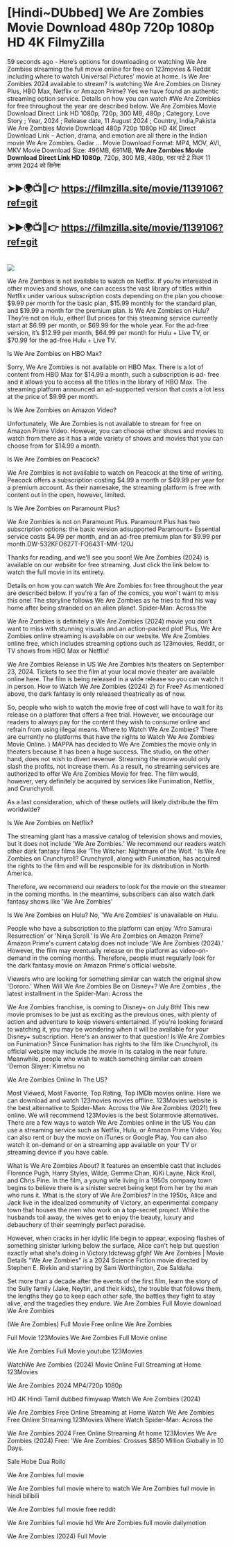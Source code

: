 # [Hindi~DUbbed] We Are Zombies Movie Download 480p 720p 1080p HD 4K FilmyZilla


59 seconds ago - Here’s options for downloading or watching We Are Zombies streaming the full movie online for free on 123movies & Reddit including where to watch Universal Pictures’ movie at home. Is We Are Zombies 2024 available to stream? Is watching We Are Zombies on Disney Plus, HBO Max, Netflix or Amazon Prime? Yes we have found an authentic streaming option service. Details on how you can watch #We Are Zombies for free throughout the year are described below. We Are Zombies Movie Download Direct Link HD 1080p, 720p, 300 MB, 480p ; Category, Love Story ; Year, 2024 ; Release date, 11 August 2024 ; Country, India,Pakista We Are Zombies Movie Download 480p 720p 1080p HD 4K Direct Download Link – Action, drama, and emotion are all there in the Indian movie We Are Zombies. Gadar ...
Movie Download Format: MP4, MOV, AVI, MKV
Movie Download Size: 496MB, 691MB, **We Are Zombies Movie Download Direct Link HD 1080p**, 720p, 300 MB, 480p, गदर पार्ट 2 फिल्म 11 अगस्त 2024 को सिनेमा

## ➤►🌍📺📱👉   https://filmzilla.site/movie/1139106?ref=git

## ➤►🌍📺📱👉   https://filmzilla.site/movie/1139106?ref=git

#

<img src="https://image.tmdb.org/t/p/w780//oNDvZQTXNkbrcnCiOMeYu9tshpd.jpg" />

We Are Zombies is not available to watch on Netflix. If you’re interested in other movies and shows, one can access the vast library of titles within Netflix under various subscription costs depending on the plan you choose: $9.99 per month for the basic plan, $15.99 monthly for the standard plan, and $19.99 a month for the premium plan. Is We Are Zombies on Hulu? They’re not on Hulu, either! But prices for this streaming service currently start at $6.99 per month, or $69.99 for the whole year. For the ad-free version, it’s $12.99 per month, $64.99 per month for Hulu + Live TV, or $70.99 for the ad-free Hulu + Live TV.

Is We Are Zombies on HBO Max?

Sorry, We Are Zombies is not available on HBO Max. There is a lot of content from HBO Max for $14.99 a month, such a subscription is ad- free and it allows you to access all the titles in the library of HBO Max. The streaming platform announced an ad-supported version that costs a lot less at the price of $9.99 per month.

Is We Are Zombies on Amazon Video?

Unfortunately, We Are Zombies is not available to stream for free on Amazon Prime Video. However, you can choose other shows and movies to watch from there as it has a wide variety of shows and movies that you can choose from for $14.99 a month.

Is We Are Zombies on Peacock?

We Are Zombies is not available to watch on Peacock at the time of writing. Peacock offers a subscription costing $4.99 a month or $49.99 per year for a premium account. As their namesake, the streaming platform is free with content out in the open, however, limited.

Is We Are Zombies on Paramount Plus?

We Are Zombies is not on Paramount Plus. Paramount Plus has two subscription options: the basic version adsupported Paramount+ Essential service costs $4.99 per month, and an ad-free premium plan for $9.99 per month.DW-532KFO627T-FO643T-MM-120J

Thanks for reading, and we'll see you soon! We Are Zombies (2024) is available on our website for free streaming. Just click the link below to watch the full movie in its entirety.

Details on how you can watch We Are Zombies for free throughout the year are described below. If you're a fan of the comics, you won't want to miss this one! The storyline follows We Are Zombies as he tries to find his way home after being stranded on an alien planet. Spider-Man: Across the

We Are Zombies is definitely a We Are Zombies (2024) movie you don't want to miss with stunning visuals and an action-packed plot! Plus, We Are Zombies online streaming is available on our website. We Are Zombies online free, which includes streaming options such as 123movies, Reddit, or TV shows from HBO Max or Netflix!

We Are Zombies Release in US We Are Zombies hits theaters on September 23, 2024. Tickets to see the film at your local movie theater are available online here. The film is being released in a wide release so you can watch it in person. How to Watch We Are Zombies (2024) 2) for Free? As mentioned above, the dark fantasy is only released theatrically as of now.

So, people who wish to watch the movie free of cost will have to wait for its release on a platform that offers a free trial. However, we encourage our readers to always pay for the content they wish to consume online and refrain from using illegal means. Where to Watch We Are Zombies? There are currently no platforms that have the rights to Watch We Are Zombies Movie Online. ) MAPPA has decided to We Are Zombies the movie only in theaters because it has been a huge success. The studio, on the other hand, does not wish to divert revenue. Streaming the movie would only slash the profits, not increase them. As a result, no streaming services are authorized to offer We Are Zombies Movie for free. The film would, however, very definitely be acquired by services like Funimation, Netflix, and Crunchyroll.

As a last consideration, which of these outlets will likely distribute the film worldwide?

Is We Are Zombies on Netflix?

The streaming giant has a massive catalog of television shows and movies, but it does not include 'We Are Zombies.' We recommend our readers watch other dark fantasy films like 'The Witcher: Nightmare of the Wolf. ' Is We Are Zombies on Crunchyroll? Crunchyroll, along with Funimation, has acquired the rights to the film and will be responsible for its distribution in North America.

Therefore, we recommend our readers to look for the movie on the streamer in the coming months. In the meantime, subscribers can also watch dark fantasy shows like 'We Are Zombies'

Is We Are Zombies on Hulu? No, 'We Are Zombies' is unavailable on Hulu.

People who have a subscription to the platform can enjoy 'Afro Samurai Resurrection' or 'Ninja Scroll.' Is We Are Zombies on Amazon Prime? Amazon Prime's current catalog does not include 'We Are Zombies (2024).' However, the film may eventually release on the platform as video-on-demand in the coming months. Therefore, people must regularly look for the dark fantasy movie on Amazon Prime's official website.

Viewers who are looking for something similar can watch the original show 'Dororo.' When Will We Are Zombies Be on Disney+? We Are Zombies , the latest installment in the Spider-Man: Across the

We Are Zombies franchise, is coming to Disney+ on July 8th! This new movie promises to be just as exciting as the previous ones, with plenty of action and adventure to keep viewers entertained. If you're looking forward to watching it, you may be wondering when it will be available for your Disney+ subscription. Here's an answer to that question! Is We Are Zombies on Funimation? Since Funimation has rights to the film like Crunchyroll, its official website may include the movie in its catalog in the near future. Meanwhile, people who wish to watch something similar can stream 'Demon Slayer: Kimetsu no

We Are Zombies Online In The US?

Most Viewed, Most Favorite, Top Rating, Top IMDb movies online. Here we can download and watch 123movies movies offline. 123Movies website is the best alternative to Spider-Man: Across the We Are Zombies (2021) free online. We will recommend 123Movies is the best Solarmovie alternatives. There are a few ways to watch We Are Zombies online in the US You can use a streaming service such as Netflix, Hulu, or Amazon Prime Video. You can also rent or buy the movie on iTunes or Google Play. You can also watch it on-demand or on a streaming app available on your TV or streaming device if you have cable.

What is We Are Zombies About? It features an ensemble cast that includes Florence Pugh, Harry Styles, Wilde, Gemma Chan, KiKi Layne, Nick Kroll, and Chris Pine. In the film, a young wife living in a 1950s company town begins to believe there is a sinister secret being kept from her by the man who runs it. What is the story of We Are Zombies? In the 1950s, Alice and Jack live in the idealized community of Victory, an experimental company town that houses the men who work on a top-secret project. While the husbands toil away, the wives get to enjoy the beauty, luxury and debauchery of their seemingly perfect paradise.

However, when cracks in her idyllic life begin to appear, exposing flashes of something sinister lurking below the surface, Alice can't help but question exactly what she's doing in Victory.tdctewsg gfghf We Are Zombies | Movie Details "We Are Zombies" is a 2024 Science Fiction movie directed by Stephen E. Rivkin and starring by Sam Worthington, Zoe Saldaña.

Set more than a decade after the events of the first film, learn the story of the Sully family (Jake, Neytiri, and their kids), the trouble that follows them, the lengths they go to keep each other safe, the battles they fight to stay alive, and the tragedies they endure. We Are Zombies Full Movie download We Are Zombies

(We Are Zombies) Full Movie Free online We Are Zombies

Full Movie 123Movies We Are Zombies Full Movie online

We Are Zombies Full Movie youtube 123Movies

WatchWe Are Zombies (2024) Movie Online Full Streaming at Home 123Movies

We Are Zombies 2024 MP4/720p 1080p

HD 4K Hindi Tamil dubbed filmywap Watch We Are Zombies (2024)

We Are Zombies Free Online Streaming at Home Watch We Are Zombies Free Online Streaming 123Movies Where Watch Spider-Man: Across the

We Are Zombies 2024 Free Online Streaming At home 123Movies We Are Zombies (2024) Free: 'We Are Zombies' Crosses $850 Million Globally in 10 Days.

Sale Hobe Dua Roilo

We Are Zombies full movie

We Are Zombies full movie where to watch We Are Zombies full movie in hindi bilibili

We Are Zombies full movie free reddit

We Are Zombies full movie hd We Are Zombies full movie dailymotion

We Are Zombies (2024) Full Movie